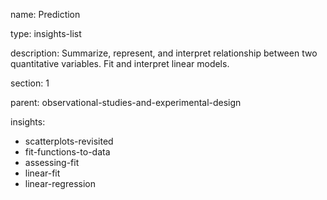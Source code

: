 name: Prediction

type: insights-list

description: Summarize, represent, and interpret relationship between two quantitative variables.  Fit and interpret linear models.  

section: 1

parent: observational-studies-and-experimental-design

insights:
  - scatterplots-revisited
  - fit-functions-to-data
  - assessing-fit
  - linear-fit
  - linear-regression

